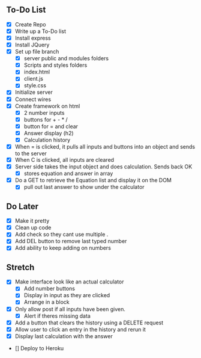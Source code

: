 ## To-Do List

- [x] Create Repo
- [x] Write up a To-Do list
- [x] Install express
- [x] Install JQuery
- [x] Set up file branch
  - [x] server public and modules folders
  - [x] Scripts and styles folders
  - [x] index.html
  - [x] client.js
  - [x] style.css
- [x] Initialize server
- [x] Connect wires
- [x] Create framework on html
  - [x] 2 number inputs
  - [x] buttons for + - \* /
  - [x] button for = and clear
  - [x] Answer display (h2)
  - [x] Calculation history
- [x] When = is clicked, it pulls all inputs and buttons into an object and sends to the server
- [x] When C is clicked, all inputs are cleared
- [x] Server side takes the input object and does calculation. Sends back OK
  - [x] stores equation and answer in array
- [x] Do a GET to retrieve the Equation list and display it on the DOM
  - [x] pull out last answer to show under the calculator

## Do Later

- [x] Make it pretty
- [x] Clean up code
- [x] Add check so they cant use multiple .
- [x] Add DEL button to remove last typed number
- [x] Add ability to keep adding on numbers

## Stretch

- [x] Make interface look like an actual calculator
  - [x] Add number buttons
  - [x] Display in input as they are clicked
  - [x] Arrange in a block
- [x] Only allow post if all inputs have been given.
  - [x] Alert if theres missing data
- [x] Add a button that clears the history using a DELETE request
- [x] Allow user to click an entry in the history and rerun it
- [x] Display last calculation with the answer
- [] Deploy to Heroku
